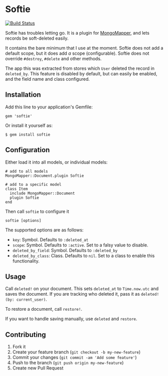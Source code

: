 # Softie

[![Build Status](https://travis-ci.org/PerfectlyNormal/softie.png)](https://travis-ci.org/PerfectlyNormal/softie)

Softie has troubles letting go.
It is a plugin for [MongoMapper](http://mongomapper.com/), and lets records be soft-deleted easily.

It contains the bare minimum that I use at the moment.
Softie does not add a default scope, but it does add *a* scope (configurable).
Softie does not override `#destroy`, `#delete` and other methods.

The app this was extracted from stores which `User` deleted the record in `deleted_by`. This feature is disabled by default, but can easily be enabled, and the field name and class configured.

## Installation

Add this line to your application's Gemfile:

    gem 'softie'

Or install it yourself as:

    $ gem install softie

## Configuration

Either load it into all models, or individual models:

    # add to all models
    MongoMapper::Document.plugin Softie

    # add to a specific model
    class Item
      include MongoMapper::Document
      plugin Softie
    end

Then call `softie` to configure it

    softie [options]

The supported options are as follows:

* `key`: Symbol. Defaults to `:deleted_at`
* `scope`: Symbol. Defaults to `:active`. Set to a falsy value to disable.
* `deleted_by_field`: Symbol. Defaults to `:deleted_by`
* `deleted_by_class`: Class. Defaults to `nil`. Set to a class to enable this functionality.

## Usage

Call `deleted!` on your document. This sets `deleted_at` to `Time.now.utc` and saves the document. If you are tracking who deleted it, pass it as `deleted!(by: current_user)`.

To restore a document, call `restore!`.

If you want to handle saving manually, use `deleted` and `restore`.

## Contributing

1. Fork it
2. Create your feature branch (`git checkout -b my-new-feature`)
3. Commit your changes (`git commit -am 'Add some feature'`)
4. Push to the branch (`git push origin my-new-feature`)
5. Create new Pull Request

